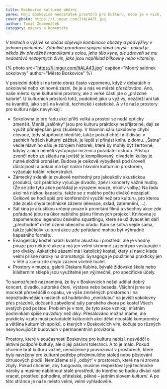 ```yaml
---
title: Boskovice kulturně obézní
perex: Mají Boskovice nedostatek prostorů pro kulturu, nebo je v nich, jak v poslední době několikrát zaznělo, „přesálováno“?
cover-photo: https://i.imgur.com/ItALA43l.jpg
author: Tomáš Znamenáček
category: názory a komentáře
---
```


*V textech o výživě se občas objevuje kombinace obezity a podvýživy v jednom pacientovi. Zdánlivě paradoxní spojení dává smysl – pokud je někdo živ převážně hranolkami s colou, jeho tělo kyne, ale zároveň se mu nedostává nezbytných živin, jako jsou například bílkoviny nebo vitamíny.*

{% photo src="https://i.imgur.com/ItALA43.jpg" caption="Modrý salónek sokolovny" author="Město Boskovice" %}

V poslední době si na tento obraz často vzpomenu, když v debatách o sokolovně nebo knihovně zazní, že je u nás ve městě *přesálováno*. Ano, naše město kyne kulturními prostory, ale z velké části jde o „prázdné kalorie“. U kulturních prostorů totiž, podobně jako u výživy, nezáleží ani tak na kvantitě, jako spíš na kvalitě, technické i estetické. A v té naše prostory pro kulturu nijak nevynikají:

* Sokolovna je pro řadu akcí příliš velká a prostor se nedá opticky zmenšit. Menší „salónky“ jsou pro kulturu prakticky nepřijatelné, dají se využít přinejlepším jako zkušebny. V hlavním sálu sokolovny chybí elevace, tedy stupňovité hlediště, takže pokud chtějí mít diváci v zadních řadách kulturní zážitek, je lepší si přinést knihu z domu. „Šatna“ vedle hlavního sálu je zdrojem historek, které by mohly být žertovné, kdyby z nich neměli vystupující mrzení a pořadatel ostudu. Přístup zvenčí nebo ze skladu na jeviště je komplikovaný, divadelní kulisy je nutné složitě pronášet. Budova je celkově vybydlená pod úroveň důstojnosti a pokud má být naším hlavním kulturním prostorem, vyžaduje totální rekonstrukci.
* Zámecký skleník je zvukově nevhodný pro jakoukoliv akustickou produkci, což prakticky vylučuje divadlo, zpěv i koncerty vážné hudby. (Že se zde tyto akce pořádají je výrazem nouze, nikoliv volby.) Na řadu akcí má nízkou kapacitu, takže se z malého počtu diváků nezaplatí. Celkově se hodí spíš pro konferenční využití než pro kulturu, pro kterou zde zcela chybí technické zázemí (elevace, sklad, zatemnění, …).
* Sál kina je akustikou určený pouze k promítání filmů a všechny akce zde pořádané jdou na úkor nabitého plánu filmových projekcí. Knihovna je zapomenutou legendou českého squattingu, které se už dvacet let daří „přechodně“ držet území obecního úřadu. Kam se sotva vejde sama, takže jakékoliv kulturní akce zde pořádané mohou být výhradně kapesního formátu.
* Evangelický kostel nabízí kvalitní akustiku i prostředí, ale je vhodný pouze pro některé akce a má jen velmi skromné zázemí pro vystupující i pro diváky. Asketické zázemí má i katolický kostel, který si navíc klade velmi přísné nároky na dramaturgii. Synagoga je použitelná prakticky jen v létě a zcela zde chybí zázemí včetně toalet.
* Prostory v muzeu, galerii Otakara Kubína, bývalé židovské škole nebo klášterním sklepě jsou využitelné jen výjimečně, pro specifické účely.

To samozřejmě neznamená, že by v Boskovicích nešel udělat dobrý koncert, divadlo, autorské čtení, výstava nebo beseda. Všichni jsme se mockrát přesvědčili o opaku, ve výše zmíněných prostorech i na nejroztodivnějších místech od hudebního „miniklubu“ na jevišti sokolovny přes prázdné, dočasně zabydlené sály panského dvora po kostel Všech svatých pod poštou. Problém je v tom, že tyto akce vznikají místním podmínkám spíše *navzdory* než *díky*. Přesálováno možná máme, ale prakticky vzato musí pořadatelé kulturních akcí dělat neustálé kompromisy a většina kulturních spolků, o kterých v Boskovicích vím, kočuje po různých nevyhovujících budovách v permanentním provizoriu.

Prostory, které v současnosti Boskovice pro kulturu nabízí, nesvědčí o aktivní podpoře kultury, ale o její pasivní toleranci. A to je málo. Pokud chceme brát kulturu vážně, nemůžeme ji provozovat v prostorech, které byly navrženy pro kulturní potřeby předminulého století nebo pěstování citrusových plodů. Nemůžeme si ji „odbýt“ v prostorech, které na ni zrovna zbyly. Pokud chceme, aby fungovala, musíme respektovat její technické nároky a musíme nabídnout stálé prostředí, do kterého se budou diváci rádi vracet, prostředí pohodlné, přátelské, pěkné – jedním slovem *kulturní*. A po této stránce je naše město velmi, velmi vyhladovělé.
